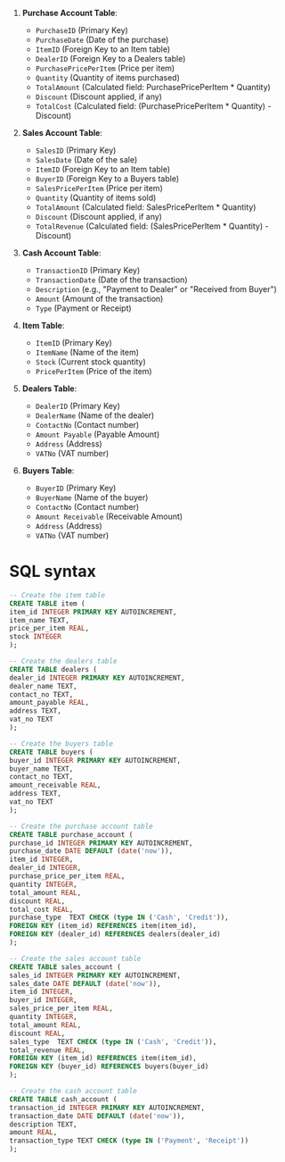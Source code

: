 1. **Purchase Account Table**:

   - `PurchaseID` (Primary Key)
   - `PurchaseDate` (Date of the purchase)
   - `ItemID` (Foreign Key to an Item table)
   - `DealerID` (Foreign Key to a Dealers table)
   - `PurchasePricePerItem` (Price per item)
   - `Quantity` (Quantity of items purchased)
   - `TotalAmount` (Calculated field: PurchasePricePerItem \* Quantity)
   - `Discount` (Discount applied, if any)
   - `TotalCost` (Calculated field: (PurchasePricePerItem \* Quantity) - Discount)

2. **Sales Account Table**:

   - `SalesID` (Primary Key)
   - `SalesDate` (Date of the sale)
   - `ItemID` (Foreign Key to an Item table)
   - `BuyerID` (Foreign Key to a Buyers table)
   - `SalesPricePerItem` (Price per item)
   - `Quantity` (Quantity of items sold)
   - `TotalAmount` (Calculated field: SalesPricePerItem \* Quantity)
   - `Discount` (Discount applied, if any)
   - `TotalRevenue` (Calculated field: (SalesPricePerItem \* Quantity) - Discount)

3. **Cash Account Table**:

   - `TransactionID` (Primary Key)
   - `TransactionDate` (Date of the transaction)
   - `Description` (e.g., "Payment to Dealer" or "Received from Buyer")
   - `Amount` (Amount of the transaction)
   - `Type` (Payment or Receipt)

4. **Item Table**:

   - `ItemID` (Primary Key)
   - `ItemName` (Name of the item)
   - `Stock` (Current stock quantity)
   - `PricePerItem` (Price of the item)

5. **Dealers Table**:

   - `DealerID` (Primary Key)
   - `DealerName` (Name of the dealer)
   - `ContactNo` (Contact number)
   - `Amount Payable` (Payable Amount)
   - `Address` (Address)
   - `VATNo` (VAT number)

6. **Buyers Table**:
   - `BuyerID` (Primary Key)
   - `BuyerName` (Name of the buyer)
   - `ContactNo` (Contact number)
   - `Amount Receivable` (Receivable Amount)
   - `Address` (Address)
   - `VATNo` (VAT number)

# SQL syntax

```sql
-- Create the item table
CREATE TABLE item (
item_id INTEGER PRIMARY KEY AUTOINCREMENT,
item_name TEXT,
price_per_item REAL,
stock INTEGER
);

-- Create the dealers table
CREATE TABLE dealers (
dealer_id INTEGER PRIMARY KEY AUTOINCREMENT,
dealer_name TEXT,
contact_no TEXT,
amount_payable REAL,
address TEXT,
vat_no TEXT
);

-- Create the buyers table
CREATE TABLE buyers (
buyer_id INTEGER PRIMARY KEY AUTOINCREMENT,
buyer_name TEXT,
contact_no TEXT,
amount_receivable REAL,
address TEXT,
vat_no TEXT
);

-- Create the purchase account table
CREATE TABLE purchase_account (
purchase_id INTEGER PRIMARY KEY AUTOINCREMENT,
purchase_date DATE DEFAULT (date('now')),
item_id INTEGER,
dealer_id INTEGER,
purchase_price_per_item REAL,
quantity INTEGER,
total_amount REAL,
discount REAL,
total_cost REAL,
purchase_type  TEXT CHECK (type IN ('Cash', 'Credit')),
FOREIGN KEY (item_id) REFERENCES item(item_id),
FOREIGN KEY (dealer_id) REFERENCES dealers(dealer_id)
);

-- Create the sales account table
CREATE TABLE sales_account (
sales_id INTEGER PRIMARY KEY AUTOINCREMENT,
sales_date DATE DEFAULT (date('now')),
item_id INTEGER,
buyer_id INTEGER,
sales_price_per_item REAL,
quantity INTEGER,
total_amount REAL,
discount REAL,
sales_type  TEXT CHECK (type IN ('Cash', 'Credit')),
total_revenue REAL,
FOREIGN KEY (item_id) REFERENCES item(item_id),
FOREIGN KEY (buyer_id) REFERENCES buyers(buyer_id)
);

-- Create the cash account table
CREATE TABLE cash_account (
transaction_id INTEGER PRIMARY KEY AUTOINCREMENT,
transaction_date DATE DEFAULT (date('now')),
description TEXT,
amount REAL,
transaction_type TEXT CHECK (type IN ('Payment', 'Receipt'))
);
```
